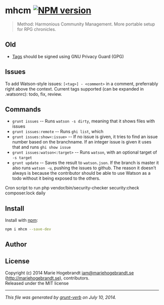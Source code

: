 # mhcm [![NPM version](https://badge.fury.io/js/mhcm.png)](http://badge.fury.io/js/mhcm)

> Method: Harmonious Community Management. More portable setup for RPG chronicles.

## Old 

- [Tags](http://git-scm.com/book/en/Git-Basics-Tagging) should be signed using GNU Privacy Guard (GPG)

## Issues

To add Watson-style issues: `[<tag>] - <comment>` in a comment, preferrably right above the context.
Current tags supported (can be expanded in .watsonrc): todo, fix, review.

## Commands

* `grunt issues` -- Runs `watson -s dirty`, meaning that it shows files with issues
* `grunt issues:remote` -- Runs `ghi list`, which 
* `grunt issues:show<:issue>` -- If no issue is given, it tries to find an issue number based on the branchname. If an integer issue is given it uses that and runs `ghi show issue`
* `grunt issues:watson<:target>` -- Runs `watson`, with an optional target of `-s target`
* `grunt update` -- Saves the result to `watson.json`. If the branch is master it also runs `watson -u`, pushing the issues to github. The reason it doesn't always is because the contributor should be able to use Watson as a todo without it being exposed to the others.

Cron script to run php vendor/bin/security-checker security:check composer.lock daily

## Install
Install with [npm](npmjs.org):

```bash
npm i mhcm --save-dev
```


## Author

## License
Copyright (c) 2014 Marie Hogebrandt <iam@mariehogebrandt.se> (http://mariehogebrandt.se), contributors.  
Released under the MIT license

***

_This file was generated by [grunt-verb](https://github.com/assemble/grunt-verb) on July 10, 2014._
